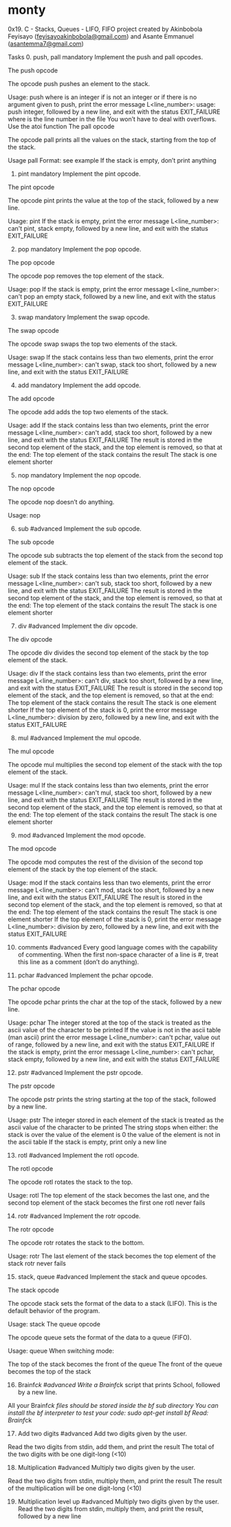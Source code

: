 # monty
0x19. C - Stacks, Queues - LIFO, FIFO project created by Akinbobola Feyisayo (feyisayoakinbobola@gmail.com) and Asante Emmanuel (asantemma7@gmail.com)

Tasks
0. push, pall
mandatory
Implement the push and pall opcodes.

The push opcode

The opcode push pushes an element to the stack.

Usage: push <int>
where <int> is an integer
if <int> is not an integer or if there is no argument given to push, print the error message L<line_number>: usage: push integer, followed by a new line, and exit with the status EXIT_FAILURE
where is the line number in the file
You won’t have to deal with overflows. Use the atoi function
The pall opcode

The opcode pall prints all the values on the stack, starting from the top of the stack.

Usage pall
Format: see example
If the stack is empty, don’t print anything

1. pint
mandatory
Implement the pint opcode.

The pint opcode

The opcode pint prints the value at the top of the stack, followed by a new line.

Usage: pint
If the stack is empty, print the error message L<line_number>: can't pint, stack empty, followed by a new line, and exit with the status EXIT_FAILURE

2. pop
mandatory
Implement the pop opcode.

The pop opcode

The opcode pop removes the top element of the stack.

Usage: pop
If the stack is empty, print the error message L<line_number>: can't pop an empty stack, followed by a new line, and exit with the status EXIT_FAILURE

3. swap
mandatory
Implement the swap opcode.

The swap opcode

The opcode swap swaps the top two elements of the stack.

Usage: swap
If the stack contains less than two elements, print the error message L<line_number>: can't swap, stack too short, followed by a new line, and exit with the status EXIT_FAILURE

4. add
mandatory
Implement the add opcode.

The add opcode

The opcode add adds the top two elements of the stack.

Usage: add
If the stack contains less than two elements, print the error message L<line_number>: can't add, stack too short, followed by a new line, and exit with the status EXIT_FAILURE
The result is stored in the second top element of the stack, and the top element is removed, so that at the end:
The top element of the stack contains the result
The stack is one element shorter

5. nop
mandatory
Implement the nop opcode.

The nop opcode

The opcode nop doesn’t do anything.

Usage: nop

6. sub
#advanced
Implement the sub opcode.

The sub opcode

The opcode sub subtracts the top element of the stack from the second top element of the stack.

Usage: sub
If the stack contains less than two elements, print the error message L<line_number>: can't sub, stack too short, followed by a new line, and exit with the status EXIT_FAILURE
The result is stored in the second top element of the stack, and the top element is removed, so that at the end:
The top element of the stack contains the result
The stack is one element shorter

7. div
#advanced
Implement the div opcode.

The div opcode

The opcode div divides the second top element of the stack by the top element of the stack.

Usage: div
If the stack contains less than two elements, print the error message L<line_number>: can't div, stack too short, followed by a new line, and exit with the status EXIT_FAILURE
The result is stored in the second top element of the stack, and the top element is removed, so that at the end:
The top element of the stack contains the result
The stack is one element shorter
If the top element of the stack is 0, print the error message L<line_number>: division by zero, followed by a new line, and exit with the status EXIT_FAILURE

8. mul
#advanced
Implement the mul opcode.

The mul opcode

The opcode mul multiplies the second top element of the stack with the top element of the stack.

Usage: mul
If the stack contains less than two elements, print the error message L<line_number>: can't mul, stack too short, followed by a new line, and exit with the status EXIT_FAILURE
The result is stored in the second top element of the stack, and the top element is removed, so that at the end:
The top element of the stack contains the result
The stack is one element shorter

9. mod
#advanced
Implement the mod opcode.

The mod opcode

The opcode mod computes the rest of the division of the second top element of the stack by the top element of the stack.

Usage: mod
If the stack contains less than two elements, print the error message L<line_number>: can't mod, stack too short, followed by a new line, and exit with the status EXIT_FAILURE
The result is stored in the second top element of the stack, and the top element is removed, so that at the end:
The top element of the stack contains the result
The stack is one element shorter
If the top element of the stack is 0, print the error message L<line_number>: division by zero, followed by a new line, and exit with the status EXIT_FAILURE

10. comments
#advanced
Every good language comes with the capability of commenting. When the first non-space character of a line is #, treat this line as a comment (don’t do anything).

11. pchar
#advanced
Implement the pchar opcode.

The pchar opcode

The opcode pchar prints the char at the top of the stack, followed by a new line.

Usage: pchar
The integer stored at the top of the stack is treated as the ascii value of the character to be printed
If the value is not in the ascii table (man ascii) print the error message L<line_number>: can't pchar, value out of range, followed by a new line, and exit with the status EXIT_FAILURE
If the stack is empty, print the error message L<line_number>: can't pchar, stack empty, followed by a new line, and exit with the status EXIT_FAILURE

12. pstr
#advanced
Implement the pstr opcode.

The pstr opcode

The opcode pstr prints the string starting at the top of the stack, followed by a new line.

Usage: pstr
The integer stored in each element of the stack is treated as the ascii value of the character to be printed
The string stops when either:
the stack is over
the value of the element is 0
the value of the element is not in the ascii table
If the stack is empty, print only a new line

13. rotl
#advanced
Implement the rotl opcode.

The rotl opcode

The opcode rotl rotates the stack to the top.

Usage: rotl
The top element of the stack becomes the last one, and the second top element of the stack becomes the first one
rotl never fails

14. rotr
#advanced
Implement the rotr opcode.

The rotr opcode

The opcode rotr rotates the stack to the bottom.

Usage: rotr
The last element of the stack becomes the top element of the stack
rotr never fails

15. stack, queue
#advanced
Implement the stack and queue opcodes.

The stack opcode

The opcode stack sets the format of the data to a stack (LIFO). This is the default behavior of the program.

Usage: stack
The queue opcode

The opcode queue sets the format of the data to a queue (FIFO).

Usage: queue
When switching mode:

The top of the stack becomes the front of the queue
The front of the queue becomes the top of the stack

16. Brainf*ck
#advanced
Write a Brainf*ck script that prints School, followed by a new line.

All your Brainf*ck files should be stored inside the bf sub directory
You can install the bf interpreter to test your code: sudo apt-get install bf
Read: Brainf*ck

17. Add two digits
#advanced
Add two digits given by the user.

Read the two digits from stdin, add them, and print the result
The total of the two digits with be one digit-long (<10)

18. Multiplication
#advanced
Multiply two digits given by the user.

Read the two digits from stdin, multiply them, and print the result
The result of the multiplication will be one digit-long (<10)

19. Multiplication level up
#advanced
Multiply two digits given by the user.
Read the two digits from stdin, multiply them, and print the result, followed by a new line

